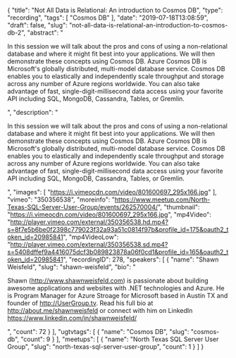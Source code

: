 {
  "title": "Not All Data is Relational: An introduction to Cosmos DB",
  "type": "recording",
  "tags": [
    "Cosmos DB"
  ],
  "date": "2019-07-18T13:08:59",
  "draft": false,
  "slug": "not-all-data-is-relational-an-introduction-to-cosmos-db-2",
  "abstract": "<p>In this session we will talk about the pros and cons of using a non-relational database and where it might fit best into your applications. We will then demonstrate these concepts using Cosmos DB. Azure Cosmos DB is Microsoft's globally distributed, multi-model database service. Cosmos DB enables you to elastically and independently scale throughput and storage across any number of Azure regions worldwide. You can also take advantage of fast, single-digit-millisecond data access using your favorite API including SQL, MongoDB, Cassandra, Tables, or Gremlin.</p>",
  "description": "<p>In this session we will talk about the pros and cons of using a non-relational database and where it might fit best into your applications. We will then demonstrate these concepts using Cosmos DB. Azure Cosmos DB is Microsoft's globally distributed, multi-model database service. Cosmos DB enables you to elastically and independently scale throughput and storage across any number of Azure regions worldwide. You can also take advantage of fast, single-digit-millisecond data access using your favorite API including SQL, MongoDB, Cassandra, Tables, or Gremlin.</p>",
  "images": [
    "https://i.vimeocdn.com/video/801600697_295x166.jpg"
  ],
  "vimeo": "350356538",
  "moreinfo": "https://www.meetup.com/North-Texas-SQL-Server-User-Group/events/262570004/",
  "thumbnail": "https://i.vimeocdn.com/video/801600697_295x166.jpg",
  "mp4Video": "http://player.vimeo.com/external/350356538.hd.mp4?s=8f7e5b6be0f2398c779023f32a93a51c0814f97b&profile_id=175&oauth2_token_id=20985841",
  "mp4VideoLow": "http://player.vimeo.com/external/350356538.sd.mp4?s=5408dffef9a4416075dcf3b089823878a06f0cd1&profile_id=165&oauth2_token_id=20985841",
  "recordingID": 278,
  "speakers": [
    {
      "name": "Shawn Weisfeld",
      "slug": "shawn-weisfeld",
      "bio": "<p>Shawn (http://www.shawnweisfeld.com) is passionate about building awesome applications and websites with .NET technologies and Azure. He is Program Manager for Azure Stroage for Microsoft based in Austin TX and founder of http://UserGroup.tv. Read his full bio at http://about.me/shawnweisfeld or connect with him on LinkedIn https://www.linkedin.com/in/shawnweisfeld/</p>",
      "count": 72
    }
  ],
  "ugtvtags": [
    {
      "name": "Cosmos DB",
      "slug": "cosmos-db",
      "count": 9
    }
  ],
  "meetups": [
    {
      "name": "North Texas SQL Server User Group",
      "slug": "north-texas-sql-server-user-group",
      "count": 1
    }
  ]
}